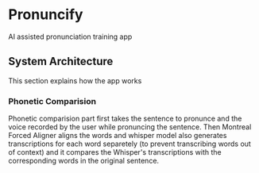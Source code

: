 # Pronuncify

AI assisted pronunciation training app

## System Architecture

This section explains how the app works

### Phonetic Comparision

Phonetic comparision part first takes the sentence to pronunce and the voice recorded by the user while pronuncing the sentence. Then Montreal Forced Aligner aligns the words and whisper model also generates transcriptions for each word separetely (to prevent transcribing words out of context) and it compares the Whisper's transcriptions with the corresponding words in the original sentence. 

